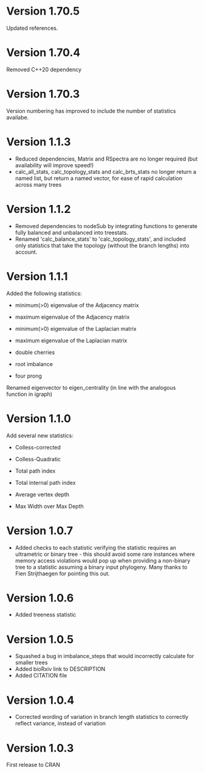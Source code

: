 # Version 1.70.5
Updated references.

# Version 1.70.4
Removed C++20 dependency

# Version 1.70.3

Version numbering has improved to include the number of statistics availabe.

# Version 1.1.3

-   Reduced dependencies, Matrix and RSpectra are no longer required (but availability will improve speed!)
-   calc_all_stats, calc_topology_stats and calc_brts_stats no longer return a named list, but return a named vector, for ease of rapid calculation across many trees

# Version 1.1.2

-   Removed dependencies to nodeSub by integrating functions to generate fully balanced and unbalanced into treestats.
-   Renamed 'calc_balance_stats' to 'calc_topology_stats', and included only statistics that take the topology (without the branch lengths) into account.

# Version 1.1.1

Added the following statistics:

-   minimum(\>0) eigenvalue of the Adjacency matrix

-   maximum eigenvalue of the Adjacency matrix

-   minimum(\>0) eigenvalue of the Laplacian matrix

-   maximum eigenvalue of the Laplacian matrix

-   double cherries

-   root imbalance

-   four prong

Renamed eigenvector to eigen_centrality (in line with the analogous function in igraph)

# Version 1.1.0

Add several new statistics:

-   Colless-corrected

-   Colless-Quadratic

-   Total path index

-   Total internal path index

-   Average vertex depth

-   Max Width over Max Depth

# Version 1.0.7

-   Added checks to each statistic verifying the statistic requires an ultrametric or binary tree - this should avoid some rare instances where memory access violations would pop up when providing a non-binary tree to a statistic assuming a binary input phylogeny. Many thanks to Fien Strijthaegen for pointing this out.

# Version 1.0.6

-   Added treeness statistic

# Version 1.0.5

-   Squashed a bug in imbalance_steps that would incorrectly calculate for smaller trees
-   Added bioRxiv link to DESCRIPTION
-   Added CITATION file

# Version 1.0.4

-   Corrected wording of variation in branch length statistics to correctly reflect variance, instead of variation

# Version 1.0.3

First release to CRAN
